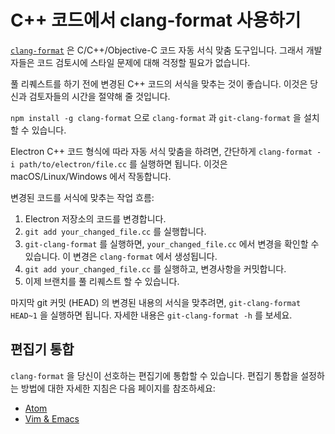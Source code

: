 # C++ 코드에서 clang-format 사용하기

[`clang-format`](http://clang.llvm.org/docs/ClangFormat.html) 은
C/C++/Objective-C 코드 자동 서식 맞춤 도구입니다. 그래서 개발자들은 코드 검토시에
스타일 문제에 대해 걱정할 필요가 없습니다.

풀 리퀘스트를 하기 전에 변경된 C++ 코드의 서식을 맞추는 것이 좋습니다. 이것은
당신과 검토자들의 시간을 절약해 줄 것입니다.

`npm install -g clang-format` 으로 `clang-format` 과 `git-clang-format` 을
설치할 수 있습니다.

Electron C++ 코드 형식에 따라 자동 서식 맞춤을 하려면, 간단하게
`clang-format -i path/to/electron/file.cc` 를 실행하면 됩니다. 이것은
macOS/Linux/Windows 에서 작동합니다.

변경된 코드를 서식에 맞추는 작업 흐름:

1. Electron 저장소의 코드를 변경합니다.
2. `git add your_changed_file.cc` 를 실행합니다.
3. `git-clang-format` 를 실행하면, `your_changed_file.cc` 에서 변경을 확인할 수
  있습니다. 이 변경은 `clang-format` 에서 생성됩니다.
4. `git add your_changed_file.cc` 를 실행하고, 변경사항을 커밋합니다.
5. 이제 브랜치를 풀 리퀘스트 할 수 있습니다.

마지막 git 커밋 (HEAD) 의 변경된 내용의 서식을 맞추려면,
`git-clang-format HEAD~1` 을 실행하면 됩니다. 자세한 내용은
`git-clang-format -h` 를 보세요.

## 편집기 통합

`clang-format` 을 당신이 선호하는 편집기에 통합할 수 있습니다.
편집기 통합을 설정하는 방법에 대한 자세한 지침은 다음 페이지를 참조하세요:

  * [Atom](https://atom.io/packages/clang-format)
  * [Vim & Emacs](http://clang.llvm.org/docs/ClangFormat.html#vim-integration)
